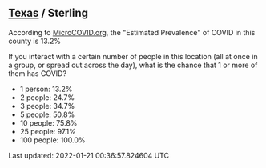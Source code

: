 
## [Texas](/united-states/texas) / Sterling

According to [MicroCOVID.org](http://microcovid.org),
the "Estimated Prevalence" of COVID in this county is 13.2%

If you interact with a certain number of people in this location
(all at once in a group, or spread out across the day), what is the chance that
1 or more of them has COVID?

- 1 person: 13.2%
- 2 people: 24.7%
- 3 people: 34.7%
- 5 people: 50.8%
- 10 people: 75.8%
- 25 people: 97.1%
- 100 people: 100.0%

Last updated: 2022-01-21 00:36:57.824604 UTC
